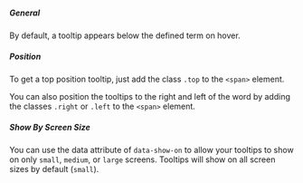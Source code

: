 ##### General

By default, a tooltip appears below the defined term on hover.

##### Position

To get a top position tooltip, just add the class `.top` to the `<span>` element.

You can also position the tooltips to the right and left of the word by adding the classes `.right` or `.left` to the `<span>` element.

##### Show By Screen Size

You can use the data attribute of `data-show-on` to allow your tooltips to show on only `small`, `medium`, or `large` screens. Tooltips will show on all screen sizes by default (`small`).